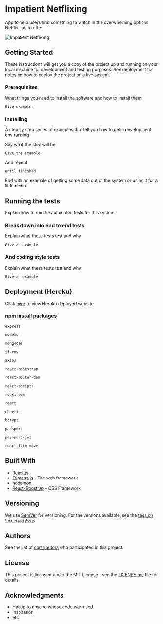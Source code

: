 # Impatient Netflixing

App to help users find something to watch in the overwhelming options Netflix has to offer

![Impatient Netflixing](#)

## Getting Started

These instructions will get you a copy of the project up and running on your local machine for development and testing purposes. See deployment for notes on how to deploy the project on a live system.

### Prerequisites

What things you need to install the software and how to install them

```
Give examples
```

### Installing

A step by step series of examples that tell you how to get a development env running

Say what the step will be

```
Give the example
```

And repeat

```
until finished
```

End with an example of getting some data out of the system or using it for a little demo

## Running the tests

Explain how to run the automated tests for this system

### Break down into end to end tests

Explain what these tests test and why

```
Give an example
```

### And coding style tests

Explain what these tests test and why

```
Give an example
```

## Deployment (Heroku)

Click [here](https://peaceful-mountain-84461.herokuapp.com/) to view Heroku deployed website

### npm install packages

`express`

`nodemon`

`mongoose`

`if-env`

`axios`

`react-bootstrap`

`react-router-dom`

`react-scripts`

`react-dom`

`react`

`cheerio`

`bcrypt`

`passport`

`passport-jwt`

`react-flip-move`

## Built With

- [React.js](https://reactjs.org/)
- [Express.js](http://www.dropwizard.io/1.0.2/docs/) - The web framework
- [nodemon](https://nodemon.io/)
- [React-Boostrap](https://react-bootstrap.netlify.com/) - CSS Framework

## Versioning

We use [SemVer](http://semver.org/) for versioning. For the versions available, see the [tags on this repository](https://github.com/your/project/tags).

## Authors

See the list of [contributors](https://github.com/TJANGEL/impatient_netflixing/graphs/contributors) who participated in this project.

## License

This project is licensed under the MIT License - see the [LICENSE.md](LICENSE.md) file for details

## Acknowledgments

- Hat tip to anyone whose code was used
- Inspiration
- etc
